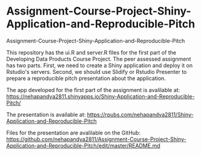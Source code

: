 # Assignment-Course-Project-Shiny-Application-and-Reproducible-Pitch
Assignment-Course-Project-Shiny-Application-and-Reproducible-Pitch

This repository has the ui.R and server.R files for the first part of the Developing Data Products Course Project. The peer assessed assignment has two parts. First, we need to create a Shiny application and deploy it on Rstudio's servers. Second, we should use Slidify or Rstudio Presenter to prepare a reproducible pitch presentation about the application.

The app developed for the first part of the assignment is avalilable at: https://nehapandya2811.shinyapps.io/Shiny-Application-and-Reproducible-Pitch/

The presentation is available at: https://rpubs.com/nehapandya2811/Shiny-Application-and-Reproducible-Pitch

Files for the presentation are avalilable on the GitHub: https://github.com/nehapandya2811/Assignment-Course-Project-Shiny-Application-and-Reproducible-Pitch/edit/master/README.md

